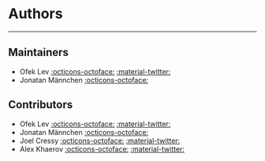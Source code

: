 # Authors

-----

## Maintainers

- Ofek Lev [:octicons-octoface:](https://github.com/ofek) [:material-twitter:](https://twitter.com/Ofekmeister)
- Jonatan Männchen [:octicons-octoface:](https://github.com/maennchen)

## Contributors

- Ofek Lev [:octicons-octoface:](https://github.com/ofek) [:material-twitter:](https://twitter.com/Ofekmeister)
- Jonatan Männchen [:octicons-octoface:](https://github.com/maennchen)
- Joel Cressy [:octicons-octoface:](https://github.com/jtcressy) [:material-twitter:](https://twitter.com/jtcressy)
- Alex Khaerov [:octicons-octoface:](https://github.com/hayorov) [:material-twitter:](https://twitter.com/hayorov)